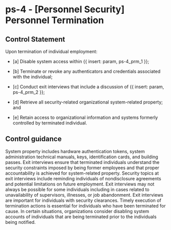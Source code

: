 # ps-4 - \[Personnel Security\] Personnel Termination

## Control Statement

Upon termination of individual employment:

- \[a\] Disable system access within {{ insert: param, ps-4_prm_1 }};

- \[b\] Terminate or revoke any authenticators and credentials associated with the individual;

- \[c\] Conduct exit interviews that include a discussion of {{ insert: param, ps-4_prm_2 }};

- \[d\] Retrieve all security-related organizational system-related property; and

- \[e\] Retain access to organizational information and systems formerly controlled by terminated individual.

## Control guidance

System property includes hardware authentication tokens, system administration technical manuals, keys, identification cards, and building passes. Exit interviews ensure that terminated individuals understand the security constraints imposed by being former employees and that proper accountability is achieved for system-related property. Security topics at exit interviews include reminding individuals of nondisclosure agreements and potential limitations on future employment. Exit interviews may not always be possible for some individuals including in cases related to unavailability of supervisors, illnesses, or job abandonment. Exit interviews are important for individuals with security clearances. Timely execution of termination actions is essential for individuals who have been terminated for cause. In certain situations, organizations consider disabling system accounts of individuals that are being terminated prior to the individuals being notified.

